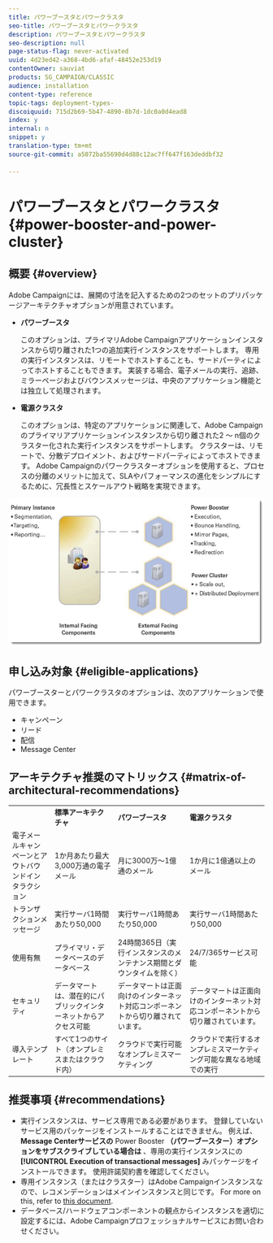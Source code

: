```yaml
---
title: パワーブースタとパワークラスタ
seo-title: パワーブースタとパワークラスタ
description: パワーブースタとパワークラスタ
seo-description: null
page-status-flag: never-activated
uuid: 4d23ed42-a368-4bd6-afaf-48452e253d19
contentOwner: sauviat
products: SG_CAMPAIGN/CLASSIC
audience: installation
content-type: reference
topic-tags: deployment-types-
discoiquuid: 715d2b69-5b47-4890-8b7d-1dc0a0d4ead8
index: y
internal: n
snippet: y
translation-type: tm+mt
source-git-commit: a5072ba55690d4d88c12ac7ff647f163deddbf32

---
```



# パワーブースタとパワークラスタ{#power-booster-and-power-cluster}

## 概要 {#overview}

Adobe Campaignには、展開の寸法を記入するための2つのセットのプリパッケージアーキテクチャオプションが用意されています。

* **パワーブースタ**

   このオプションは、プライマリAdobe Campaignアプリケーションインスタンスから切り離された1つの追加実行インスタンスをサポートします。 専用の実行インスタンスは、リモートでホストすることも、サードパーティによってホストすることもできます。 実装する場合、電子メールの実行、追跡、ミラーページおよびバウンスメッセージは、中央のアプリケーション機能とは独立して処理されます。

* **電源クラスタ**

   このオプションは、特定のアプリケーションに関連して、Adobe Campaignのプライマリアプリケーションインスタンスから切り離された2 ～ n個のクラスター化された実行インスタンスをサポートします。 クラスターは、リモートで、分散デプロイメント、およびサードパーティによってホストできます。 Adobe Campaignのパワークラスターオプションを使用すると、プロセスの分離のメリットに加えて、SLAやパフォーマンスの進化をシンプルにするために、冗長性とスケールアウト戦略を実現できます。

![](assets/architectural_options_diagram.png)

## 申し込み対象 {#eligible-applications}

パワーブースターとパワークラスタのオプションは、次のアプリケーションで使用できます。

* キャンペーン
* リード
* 配信
* Message Center

## アーキテクチャ推奨のマトリックス {#matrix-of-architectural-recommendations}

<table> 
 <tbody> 
  <tr> 
   <td> </td> 
   <td> <strong>標準アーキテクチャ</strong><br /> </td> 
   <td> <strong>パワーブースタ</strong><br /> </td> 
   <td> <strong>電源クラスタ</strong><br /> </td> 
  </tr> 
  <tr> 
   <td> 電子メールキャンペーンとアウトバウンドインタラクション<br /> </td> 
   <td> 1か月あたり最大3,000万通の電子メール<br /> </td> 
   <td> 月に3000万～1億通のメール<br /> </td> 
   <td> 1か月に1億通以上のメール<br /> </td> 
  </tr> 
  <tr> 
   <td> トランザクションメッセージ<br /> </td> 
   <td> 実行サーバ1時間あたり50,000<br /> </td> 
   <td> 実行サーバ1時間あたり50,000<br /> </td> 
   <td> 実行サーバ1時間あたり50,000<br /> </td> 
  </tr> 
  <tr> 
   <td> 使用有無<br /> </td> 
   <td> プライマリ・データベースのデータベース<br /> </td> 
   <td> 24時間365日（実行インスタンスのメンテナンス期間とダウンタイムを除く）<br /> </td> 
   <td> 24/7/365サービス可能<br /> </td> 
  </tr> 
  <tr> 
   <td> セキュリティ<br /> </td> 
   <td> データマートは、潜在的にパブリックインターネットからアクセス可能<br /> </td> 
   <td> データマートは正面向けのインターネット対応コンポーネントから切り離されています。<br /> </td> 
   <td> データマートは正面向けのインターネット対応コンポーネントから切り離されています。<br /> </td> 
  </tr> 
  <tr> 
   <td> 導入テンプレート<br /> </td> 
   <td> すべて1つのサイト（オンプレミスまたはクラウド内）<br /> </td> 
   <td> クラウドで実行可能なオンプレミスマーケティング<br /> </td> 
   <td> クラウドで実行するオンプレミスマーケティング可能な異なる地域での実行<br /> </td> 
  </tr> 
 </tbody> 
</table>

## 推奨事項 {#recommendations}

* 実行インスタンスは、サービス専用である必要があります。 登録していないサービス用のパッケージをインストールすることはできません。 例えば、 **Message Centerサービスの** Power Booster **（パワーブースター）オプションをサブスクライブしている場合は** 、専用の実行インスタンスにの **[!UICONTROL Execution of transactional messages]** みパッケージをインストールできます。 使用許諾契約書を確認してください。
* 専用インスタンス（またはクラスター）はAdobe Campaignインスタンスなので、レコメンデーションはメインインスタンスと同じです。 For more on this, refer to [this document](../../production/using/foreword.md).
* データベース/ハードウェアコンポーネントの観点からインスタンスを適切に設定するには、Adobe Campaignプロフェッショナルサービスにお問い合わせください。

